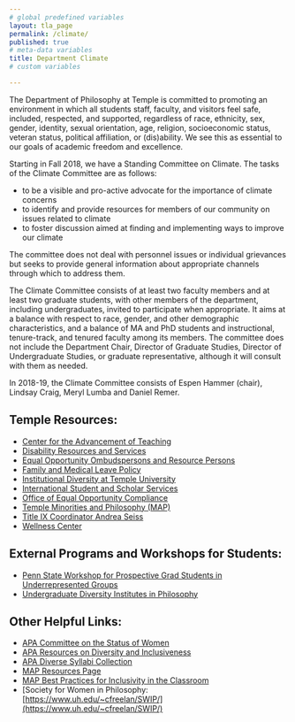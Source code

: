 ```yaml
---
# global predefined variables
layout: tla_page
permalink: /climate/
published: true
# meta-data variables
title: Department Climate
# custom variables

---
```

The Department of Philosophy at Temple is committed to promoting an environment in which all students staff, faculty, and visitors feel safe, included, respected, and supported, regardless of race, ethnicity, sex, gender, identity, sexual orientation, age, religion, socioeconomic status, veteran status, political affiliation, or (dis)ability. We see this as essential to our goals of academic freedom and excellence.

Starting in Fall 2018, we have a Standing Committee on Climate. The tasks of the Climate Committee are as follows:
+ to be a visible and pro-active advocate for the importance of climate concerns
+ to identify and provide resources for members of our community on issues related to climate
+ to foster discussion aimed at finding and implementing ways to improve our climate

The committee does not deal with personnel issues or individual grievances but seeks to provide general information about appropriate channels through which to address them.

The Climate Committee consists of at least two faculty members and at least two graduate students, with other members of the department, including undergraduates, invited to participate when appropriate. It aims at a balance with respect to race, gender, and other demographic characteristics, and a balance of MA and PhD students and instructional, tenure-track, and tenured faculty among its members. The committee does not include the Department Chair, Director of Graduate Studies, Director of Undergraduate Studies, or graduate representative, although it will consult with them as needed.

In 2018-19, the Climate Committee consists of Espen Hammer (chair), Lindsay Craig, Meryl Lumba and Daniel Remer.

## Temple Resources:

- [Center for the Advancement of Teaching](https://teaching.temple.edu)
- [Disability Resources and Services](http://disabilityresources.temple.edu/)
- [ Equal Opportunity Ombudspersons and Resource Persons](http://www.temple.edu/eoc/AppDev/ombuds.asp)
- [Family and Medical Leave Policy](https://www.temple.edu/hr/departments/benefits/fmla.htm)
- [Institutional Diversity at Temple University](http://diversity.temple.edu/)
- [International Student and Scholar Services](https://www.temple.edu/isss/)
- [Office of Equal Opportunity Compliance](https://www.temple.edu/eoc/index.html)
- [Temple Minorities and Philosophy (MAP)](https://sites.temple.edu/minoritiesandphilosophy/)
- [Title IX Coordinator Andrea Seiss](mailto:Andrea.caporale@temple.edu)
- [Wellness Center](http://wellness.temple.edu/)

## External Programs and Workshops for Students:

- [Penn State Workshop for Prospective Grad Students in Underrepresented Groups](http://philosophy.la.psu.edu/graduate/cusp/cusp)
- [Undergraduate Diversity Institutes in Philosophy](https://www.apaonline.org/page/diversityinstitutes)

## Other Helpful Links:

- [APA Committee on the Status of Women](http://www.apaonlinecsw.org)
- [APA Resources on Diversity and Inclusiveness](https://www.apaonline.org/page/diversity_resources)
- [APA Diverse Syllabi Collection](http://www.apaonline.org/members/group_content_view.asp?group=110430&amp;id=380970)
- [MAP Resources Page](http://www.mapforthegap.com/resources.html)
- [MAP Best Practices for Inclusivity in the Classroom](http://phildiversity.weebly.com/)
- [Society for Women in Philosophy: [https://www.uh.edu/~cfreelan/SWIP/](https://www.uh.edu/~cfreelan/SWIP/)
